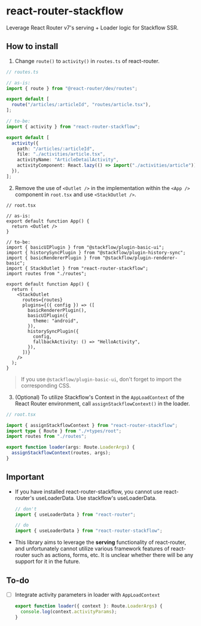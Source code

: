 # react-router-stackflow

Leverage React Router v7's serving + Loader logic for Stackflow SSR.

## How to install

1. Change `route()` to `activity()` in `routes.ts` of react-router.

```typescript
// routes.ts

// as-is:
import { route } from "@react-router/dev/routes";

export default [
  route("/articles/:articleId", "routes/article.tsx"),
];

// to-be:
import { activity } from "react-router-stackflow";

export default [
  activity({
    path: "/articles/:articleId",
    file: "./activities/article.tsx",
    activityName: "ArticleDetailActivity",
    activityComponent: React.lazy(() => import("./activities/article")),
  }),
];
```

2. Remove the use of `<Outlet />` in the implementation within the `<App />` component in `root.tsx` and use `<StackOutlet />`.

```tsx
// root.tsx

// as-is:
export default function App() {
  return <Outlet />
}

// to-be:
import { basicUIPlugin } from "@stackflow/plugin-basic-ui";
import { historySyncPlugin } from "@stackflow/plugin-history-sync";
import { basicRendererPlugin } from "@stackflow/plugin-renderer-basic";
import { StackOutlet } from "react-router-stackflow";
import routes from "./routes";

export default function App() {
  return (
    <StackOutlet
      routes={routes}
      plugins={({ config }) => ([
        basicRendererPlugin(),
        basicUIPlugin({
          theme: "android",
        }),
        historySyncPlugin({
          config,
          fallbackActivity: () => "HelloActivity",
        }),
      ])}
    />
  );
}
```

> If you use `@stackflow/plugin-basic-ui`, don't forget to import the corresponding CSS.

3. (Optional) To utilize Stackflow's Context in the `AppLoadContext` of the React Router environment, call `assignStackflowContext()` in the loader.

```typescript
// root.tsx

import { assignStackflowContext } from "react-router-stackflow";
import type { Route } from "./+types/root";
import routes from "./routes";

export function loader(args: Route.LoaderArgs) {
  assignStackflowContext(routes, args);
}
```

## Important

- If you have installed react-router-stackflow, you cannot use react-router's useLoaderData. Use stackflow's useLoaderData.

  ```typescript
  // don't
  import { useLoaderData } from "react-router";

  // do
  import { useLoaderData } from "react-router-stackflow";
  ```

- This library aims to leverage the **serving** functionality of react-router, and unfortunately cannot utilize various framework features of react-router such as actions, forms, etc. It is unclear whether there will be any support for it in the future.


## To-do
- [ ] Integrate activity parameters in loader with `AppLoadContext`

  ```typescript
  export function loader({ context }: Route.LoaderArgs) {
    console.log(context.activityParams);
  }
  ```
